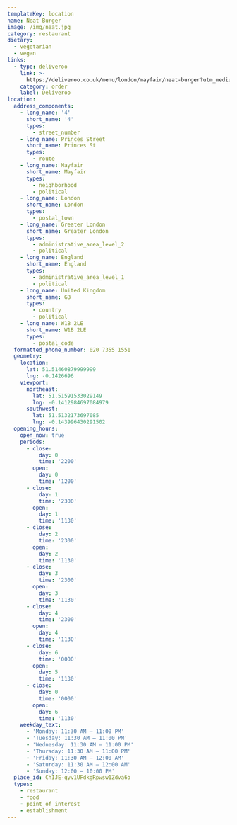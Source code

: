 ```yaml
---
templateKey: location
name: Neat Burger
image: /img/neat.jpg
category: restaurant
dietary:
  - vegetarian
  - vegan
links:
  - type: deliveroo
    link: >-
      https://deliveroo.co.uk/menu/london/mayfair/neat-burger?utm_medium=affiliate&utm_source=google_maps_link
    category: order
    label: Deliveroo
location:
  address_components:
    - long_name: '4'
      short_name: '4'
      types:
        - street_number
    - long_name: Princes Street
      short_name: Princes St
      types:
        - route
    - long_name: Mayfair
      short_name: Mayfair
      types:
        - neighborhood
        - political
    - long_name: London
      short_name: London
      types:
        - postal_town
    - long_name: Greater London
      short_name: Greater London
      types:
        - administrative_area_level_2
        - political
    - long_name: England
      short_name: England
      types:
        - administrative_area_level_1
        - political
    - long_name: United Kingdom
      short_name: GB
      types:
        - country
        - political
    - long_name: W1B 2LE
      short_name: W1B 2LE
      types:
        - postal_code
  formatted_phone_number: 020 7355 1551
  geometry:
    location:
      lat: 51.51460879999999
      lng: -0.1426696
    viewport:
      northeast:
        lat: 51.51591533029149
        lng: -0.1412984697084979
      southwest:
        lat: 51.5132173697085
        lng: -0.143996430291502
  opening_hours:
    open_now: true
    periods:
      - close:
          day: 0
          time: '2200'
        open:
          day: 0
          time: '1200'
      - close:
          day: 1
          time: '2300'
        open:
          day: 1
          time: '1130'
      - close:
          day: 2
          time: '2300'
        open:
          day: 2
          time: '1130'
      - close:
          day: 3
          time: '2300'
        open:
          day: 3
          time: '1130'
      - close:
          day: 4
          time: '2300'
        open:
          day: 4
          time: '1130'
      - close:
          day: 6
          time: '0000'
        open:
          day: 5
          time: '1130'
      - close:
          day: 0
          time: '0000'
        open:
          day: 6
          time: '1130'
    weekday_text:
      - 'Monday: 11:30 AM – 11:00 PM'
      - 'Tuesday: 11:30 AM – 11:00 PM'
      - 'Wednesday: 11:30 AM – 11:00 PM'
      - 'Thursday: 11:30 AM – 11:00 PM'
      - 'Friday: 11:30 AM – 12:00 AM'
      - 'Saturday: 11:30 AM – 12:00 AM'
      - 'Sunday: 12:00 – 10:00 PM'
  place_id: ChIJE-qyv1UFdkgRpwsw1Zdva6o
  types:
    - restaurant
    - food
    - point_of_interest
    - establishment
---
```

